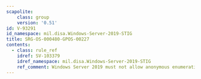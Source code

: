 ```yaml
---
scapolite:
    class: group
    version: '0.51'
id: V-93291
id_namespace: mil.disa.Windows-Server-2019-STIG
title: SRG-OS-000480-GPOS-00227
contents:
  - class: rule_ref
    idref: SV-103379
    idref_namespace: mil.disa.Windows-Server-2019-STIG
    ref_comment: Windows Server 2019 must not allow anonymous enumeration of ...
---
```


